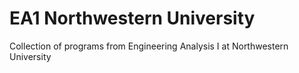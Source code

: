 # EA1 Northwestern University
 Collection of programs from Engineering Analysis I at Northwestern University
